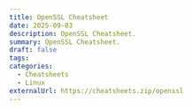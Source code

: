 ```yaml
---
title: OpenSSL Cheatsheet
date: 2025-09-03
description: OpenSSL Cheatsheet.
summary: OpenSSL Cheatsheet.
draft: false
tags:
categories:
  - Cheatsheets
  - Linux
externalUrl: https://cheatsheets.zip/openssl
---
```

